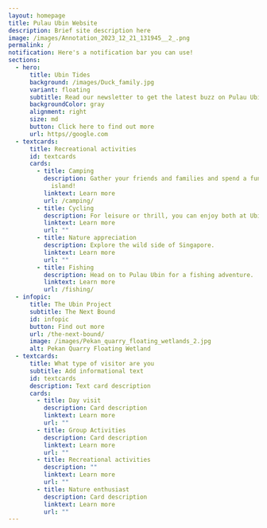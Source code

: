 ```yaml
---
layout: homepage
title: Pulau Ubin Website
description: Brief site description here
image: /images/Annotation_2023_12_21_131945__2_.png
permalink: /
notification: Here's a notification bar you can use!
sections:
  - hero:
      title: Ubin Tides
      background: /images/Duck_family.jpg
      variant: floating
      subtitle: Read our newsletter to get the latest buzz on Pulau Ubin!
      backgroundColor: gray
      alignment: right
      size: md
      button: Click here to find out more
      url: https//google.com
  - textcards:
      title: Recreational activities
      id: textcards
      cards:
        - title: Camping
          description: Gather your friends and families and spend a fun day or two at the
            island!
          linktext: Learn more
          url: /camping/
        - title: Cycling
          description: For leisure or thrill, you can enjoy both at Ubin.
          linktext: Learn more
          url: ""
        - title: Nature appreciation
          description: Explore the wild side of Singapore.
          linktext: Learn more
          url: ""
        - title: Fishing
          description: Head on to Pulau Ubin for a fishing adventure.
          linktext: Learn more
          url: /fishing/
  - infopic:
      title: The Ubin Project
      subtitle: The Next Bound
      id: infopic
      button: Find out more
      url: /the-next-bound/
      image: /images/Pekan_quarry_floating_wetlands_2.jpg
      alt: Pekan Quarry Floating Wetland
  - textcards:
      title: What type of visitor are you
      subtitle: Add informational text
      id: textcards
      description: Text card description
      cards:
        - title: Day visit
          description: Card description
          linktext: Learn more
          url: ""
        - title: Group Activities
          description: Card description
          linktext: Learn more
          url: ""
        - title: Recreational activities
          description: ""
          linktext: Learn more
          url: ""
        - title: Nature enthusiast
          description: Card description
          linktext: Learn more
          url: ""
---
```

